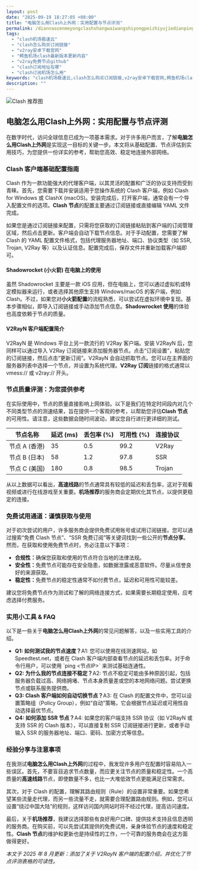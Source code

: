 ```yaml
---
layout: post
date: "2025-09-19 18:27:05 +08:00"
title: "电脑怎么用Clash上外网：实用配置与节点评测"
permalink: /diannaozenmeyongclashshangwaiwangshiyongpeizhiyujiedianpingce/
tags:
  - "clash机场极速云"
  - "clash怎么购买订阅链接"
  - "v2ray安卓下载官网"
  - "鳄鱼机场clash最新版本更新内容"
  - "v2ray免费节点github"
  - "clash订阅地址在哪"
  - "clash订阅机场怎么用"
keywords: "clash机场极速云,clash怎么购买订阅链接,v2ray安卓下载官网,鳄鱼机场clash最新版本更新内容,v2ray免费节点github,clash订阅地址在哪,clash订阅机场怎么用"
description: ""
---
```


![Clash 推荐图](https://clashjd.github.io/assets/img/clash订阅节点购买.png)

## 电脑怎么用Clash上外网：实用配置与节点评测


<p>在数字时代，访问全球信息已成为一项基本需求。对于许多用户而言，了解<strong>电脑怎么用Clash上外网</strong>是实现这一目标的关键一步。本文将从基础配置、节点评估到实用技巧，为您提供一份详实的参考，帮助您高效、稳定地连接外部网络。</p>

<h3>Clash 客户端基础配置指南</h3>
<p>Clash 作为一款功能强大的代理客户端，以其灵活的配置和广泛的协议支持而受到青睐。首先，您需要下载并安装适用于您操作系统的 Clash 客户端，例如 Clash for Windows 或 ClashX (macOS)。安装完成后，打开客户端，通常会有一个导入配置文件的选项。<strong>Clash 节点</strong>的配置主要通过订阅链接或直接编辑 YAML 文件完成。</p>
<p>如果您是通过订阅链接来配置，只需将您获取的订阅链接粘贴到客户端的订阅管理区域，然后点击更新。客户端会自动下载节点信息。对于手动配置，您需要了解 Clash 的 YAML 配置文件格式，包括代理服务器地址、端口、协议类型（如 SSR, Trojan, V2Ray 等）以及认证信息。配置完成后，保存文件并重新加载客户端即可。</p>

<h4>Shadowrocket (小火箭) 在电脑上的使用</h4>
<p>虽然 Shadowrocket 主要是一款 iOS 应用，但在电脑上，您可以通过虚拟机或特定模拟器来运行，或者选择其他原生支持 Windows/macOS 的客户端，例如 Clash。不过，如果您对<strong>小火箭配置</strong>的流程熟悉，可以尝试在虚拟环境中复现。基本步骤相似，即导入订阅链接或手动添加节点信息。<strong>Shadowrocket 使用</strong>的体验也高度依赖于节点的质量。</p>

<h4>V2RayN 客户端配置简介</h4>
<p>V2RayN 是 Windows 平台上另一款流行的 V2Ray 客户端。安装 V2RayN 后，您同样可以通过导入 V2Ray 订阅链接来添加服务器节点。点击“订阅设置”，粘贴您的订阅链接，然后点击“更新订阅”。V2RayN 会自动抓取节点。您可以在主界面的服务器列表中选择一个节点，并设置为系统代理。<strong>V2Ray 订阅</strong>链接的格式通常以 vmess:// 或 v2ray:// 开头。</p>

<h3>节点质量评测：为您提供参考</h3>
<p>在实际使用中，节点的质量直接影响上网体验。以下是我们在特定时间段内对几个不同类型节点的测速结果，旨在提供一个客观的参考，以帮助您评估<strong>Clash 节点</strong>的可用性。请注意，这些数据会随时间波动，建议您自行进行更详细的测试。</p>
<table>
  <thead>
    <tr>
      <th>节点名称</th>
      <th>延迟 (ms)</th>
      <th>丢包率 (%)</th>
      <th>可用性 (%)</th>
      <th>连接协议</th>
    </tr>
  </thead>
  <tbody>
    <tr>
      <td>节点 A (香港)</td>
      <td>35</td>
      <td>0.5</td>
      <td>99.2</td>
      <td>V2Ray</td>
    </tr>
    <tr>
      <td>节点 B (日本)</td>
      <td>58</td>
      <td>1.2</td>
      <td>97.8</td>
      <td>SSR</td>
    </tr>
    <tr>
      <td>节点 C (美国)</td>
      <td>180</td>
      <td>0.8</td>
      <td>98.5</td>
      <td>Trojan</td>
    </tr>
  </tbody>
</table>
<p>从以上数据可以看出，<strong>高速线路</strong>的节点通常具有较低的延迟和丢包率，这对于观看视频或进行在线游戏至关重要。<strong>机场推荐</strong>的服务商会定期优化其节点，以提供更稳定的连接。</p>

<h3>免费试用通道：谨慎获取与使用</h3>
<p>对于初次尝试的用户，许多服务商会提供免费试用账号或试用订阅链接。您可以通过搜索“免费 Clash 节点”、“SSR 免费订阅”等关键词找到一些公开的<strong>节点分享</strong>。然而，在获取和使用免费节点时，务必注意以下事项：</p>
<ul>
  <li><strong>合规性：</strong>确保您获取和使用的节点符合当地的法律法规。</li>
  <li><strong>安全性：</strong>免费节点可能存在安全隐患，如数据泄露或恶意软件。尽量从信誉良好的来源获取。</li>
  <li><strong>稳定性：</strong>免费节点的稳定性通常不如付费节点，延迟和可用性可能较差。</li>
</ul>
<p>建议您将免费节点作为测试和了解的网络连接方式，如果需要长期稳定使用，应考虑选择付费服务。</p>

<h3>实用小工具 & FAQ</h3>
<p>以下是一些关于<strong>电脑怎么用Clash上外网</strong>的常见问题解答，以及一些实用工具的介绍。</p>
<ul>
  <li><strong>Q1: 如何测试我的节点速度？</strong>A1: 您可以使用在线测速网站，如 Speedtest.net，或者在 Clash 客户端内部查看节点的延迟和丢包率。对于命令行用户，可以使用 `ping <节点IP>` 来测试基础连通性。</li>
  <li><strong>Q2: 为什么我的节点连接不稳定？</strong>A2: 节点不稳定可能由多种原因引起，包括服务器负载过高、网络拥堵、节点本身质量差或您的本地网络问题。尝试更换节点或联系服务提供商。</li>
  <li><strong>Q3: Clash 客户端如何自动切换节点？</strong>A3: 在 Clash 的配置文件中，您可以设置策略组（Policy Group），例如“自动”策略，它会根据节点延迟或可用性自动选择最优节点。</li>
  <li><strong>Q4: 如何添加 SSR 节点？</strong>A4: 如果您的客户端支持 SSR 协议（如 V2RayN 或支持 SSR 的 Clash 版本），可以直接复制 SSR 订阅链接进行更新，或者手动输入 SSR 的服务器地址、端口、密码、加密方式等信息。</li>
</ul>

<h3>经验分享与注意事项</h3>
<p>在我测试<strong>电脑怎么用Clash上外网</strong>的过程中，我发现许多用户在配置时容易陷入一些误区。首先，不要盲目追求节点数量，而应更关注节点的质量和稳定性。一个高质量的<strong>高速线路</strong>节点，即使数量不多，也比一大堆低效节点更能满足日常需求。</p>
<p>其次，对于 Clash 的配置，理解其路由规则（Rule）的设置非常重要。如果您希望某些流量走代理，而另一些流量不走，就需要合理配置路由规则。例如，您可以设置“绕过中国大陆”的规则，这样访问国内网站时将不经过代理，提高访问速度。</p>
<p>最后，关于<strong>机场推荐</strong>，我建议选择那些有良好用户口碑、提供技术支持且信息透明的服务商。在购买前，可以先尝试其提供的免费试用，亲身体验节点的速度和稳定性。<strong>Clash 节点</strong>的维护和更新也是持续性的工作，一个可靠的服务商会在这方面做得更好。</p>
<p><em>本文于 2025 年 8 月更新：添加了关于 V2RayN 客户端的配置介绍，并优化了节点评测表格的可读性。</em></p>